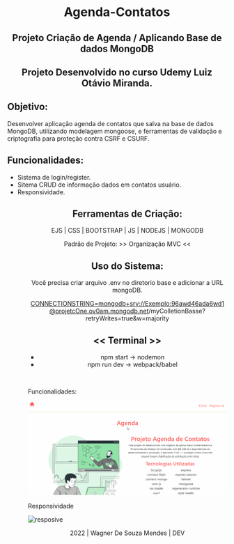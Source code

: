 <h1 align="center">Agenda-Contatos</h1>

<h2 align="center">Projeto Criação de Agenda / Aplicando Base de dados MongoDB</h2>

<h2 align="center">Projeto Desenvolvido no curso Udemy Luiz Otávio Miranda.</h2>

<h2>Objetivo:</h2>
<p>Desenvolver aplicação agenda de contatos que salva na base de dados MongoDB, utilizando modelagem mongoose, e ferramentas de validação e criptografia para proteção contra CSRF e CSURF.</p>

<h2>Funcionalidades:</h2>
<ul>
 <li>Sistema de login/register.</li>
 <li>Sitema CRUD de informação dados em contatos usuário.</li>
 <li>Responsividade.</li>
<ul>
 
<div align="center">

<h2>Ferramentas de Criação:</h2>
<p>EJS | CSS | BOOTSTRAP | JS | NODEJS | MONGODB</p>
<p>Padrão de Projeto: >> Organização MVC <<</p>

<h2>Uso do Sistema:</h2>
<p>Você precisa criar arquivo .env no diretorio base e adicionar a URL mongoDB. </p>

<a href="#">CONNECTIONSTRING=mongodb+srv://Exemplo:96awd46ada6wd1@projetcOne.ov0am.mongodb.net/myColletionBasse?retryWrites=true&w=majority</a>

<h2><< Terminal >></h2>
<ul>
 <li>npm start -> nodemon</li>
 <li>npm run dev -> webpack/babel</li>
<ul>
</div>

<br><p>Funcionalidades:</p>

![Function](https://github.com/Vavatrewq/Agenda-Contatos/blob/master/public/assets/gif/AnimaçãoFunc1.gif)

<p>Responsividade</p>
  
![resposive](https://github.com/Vavatrewq/Agenda-Contatos/blob/master/public/assets/gif/AnimaçãoFunc2.gif)
 
 <p align="center">2022 | Wagner De Souza Mendes | DEV</p>
